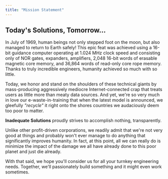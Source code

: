 ```yaml
---
title: "Mission Statement"
---
```


## Today's Solutions, Tomorrow...

In July of 1969, human beings not only stepped foot on the moon, but also managed to return to Earth safely! This epic feat was achieved using a 16-bit guidance computer operating at 1.024 MHz clock speed and consisting only of NOR gates, expanders, amplifiers, 2,048 16-bit words of erasable magnetic core memory, and 36,864 words of read-only core rope memory. Thanks to truly incredible engineers, humanity achieved so much with so little.

Today, we honor and stand on the shoulders of these technical giants by mass-producing aggressively mediocre Internet-connected crap that treats users as little more than meaty data sources. And yet, we're so very much in love our e-waste-in-training that when the latest model is announced, we gleefully *"recycle"* it right onto the shores countries we audaciously deem too poor to matter. 

**Inadequate Solutions** proudly strives to accomplish nothing, transparently.

Unlike other profit-driven corporations, we readily admit that we're not very good at things and probably won't ever manage to do anything that significantly improves humanity. In fact, at this point, all we can really do is minimize the impact of the damage we all have already done to this poor planet and just die already.

With that said, we hope you'll consider us for all your turnkey engineering needs. Together, we'll passionately build something and it might even work sometimes.
